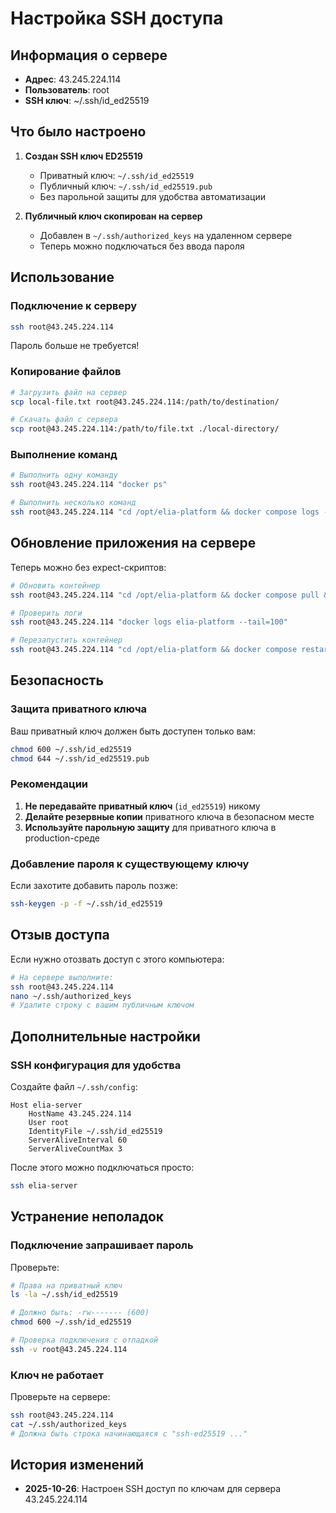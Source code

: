 # Настройка SSH доступа

## Информация о сервере

- **Адрес**: 43.245.224.114
- **Пользователь**: root
- **SSH ключ**: ~/.ssh/id_ed25519

## Что было настроено

1. **Создан SSH ключ ED25519**
   - Приватный ключ: `~/.ssh/id_ed25519`
   - Публичный ключ: `~/.ssh/id_ed25519.pub`
   - Без парольной защиты для удобства автоматизации

2. **Публичный ключ скопирован на сервер**
   - Добавлен в `~/.ssh/authorized_keys` на удаленном сервере
   - Теперь можно подключаться без ввода пароля

## Использование

### Подключение к серверу

```bash
ssh root@43.245.224.114
```

Пароль больше не требуется!

### Копирование файлов

```bash
# Загрузить файл на сервер
scp local-file.txt root@43.245.224.114:/path/to/destination/

# Скачать файл с сервера
scp root@43.245.224.114:/path/to/file.txt ./local-directory/
```

### Выполнение команд

```bash
# Выполнить одну команду
ssh root@43.245.224.114 "docker ps"

# Выполнить несколько команд
ssh root@43.245.224.114 "cd /opt/elia-platform && docker compose logs --tail=50"
```

## Обновление приложения на сервере

Теперь можно без expect-скриптов:

```bash
# Обновить контейнер
ssh root@43.245.224.114 "cd /opt/elia-platform && docker compose pull && docker compose up -d"

# Проверить логи
ssh root@43.245.224.114 "docker logs elia-platform --tail=100"

# Перезапустить контейнер
ssh root@43.245.224.114 "cd /opt/elia-platform && docker compose restart"
```

## Безопасность

### Защита приватного ключа

Ваш приватный ключ должен быть доступен только вам:

```bash
chmod 600 ~/.ssh/id_ed25519
chmod 644 ~/.ssh/id_ed25519.pub
```

### Рекомендации

1. **Не передавайте приватный ключ** (`id_ed25519`) никому
2. **Делайте резервные копии** приватного ключа в безопасном месте
3. **Используйте парольную защиту** для приватного ключа в production-среде

### Добавление пароля к существующему ключу

Если захотите добавить пароль позже:

```bash
ssh-keygen -p -f ~/.ssh/id_ed25519
```

## Отзыв доступа

Если нужно отозвать доступ с этого компьютера:

```bash
# На сервере выполните:
ssh root@43.245.224.114
nano ~/.ssh/authorized_keys
# Удалите строку с вашим публичным ключом
```

## Дополнительные настройки

### SSH конфигурация для удобства

Создайте файл `~/.ssh/config`:

```
Host elia-server
    HostName 43.245.224.114
    User root
    IdentityFile ~/.ssh/id_ed25519
    ServerAliveInterval 60
    ServerAliveCountMax 3
```

После этого можно подключаться просто:

```bash
ssh elia-server
```

## Устранение неполадок

### Подключение запрашивает пароль

Проверьте:

```bash
# Права на приватный ключ
ls -la ~/.ssh/id_ed25519

# Должно быть: -rw------- (600)
chmod 600 ~/.ssh/id_ed25519

# Проверка подключения с отладкой
ssh -v root@43.245.224.114
```

### Ключ не работает

Проверьте на сервере:

```bash
ssh root@43.245.224.114
cat ~/.ssh/authorized_keys
# Должна быть строка начинающаяся с "ssh-ed25519 ..."
```

## История изменений

- **2025-10-26**: Настроен SSH доступ по ключам для сервера 43.245.224.114

